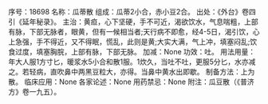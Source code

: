 序号：18698
名称：瓜蒂散
组成：瓜蒂2小合，赤小豆2合。
出处：《外台》卷四引《延年秘录》。
主治：黄疸，心下坚硬，手不可近，渴欲饮水，气息喘粗，上部有脉，下部无脉者，眼黄，但有一候相当者;天行病不即愈，经4-5日，渴引饮，心上急强，手不得近，又不得眠，慌乱，此则是黄;大实大满，气上冲，填塞闷乱;饮食过度，填塞胸脘，上部有脉，下部无脉。
加减：None
功效：吐。
用法用量：年大人服1方寸匕，暖浆水5小合和散1服。1炊久，当吐不吐，更服5分匕，水亦减之。若轻病，直吹鼻中两黑豆粒大，亦得。当鼻中黄水出即歇。
制备方法：上为散。
临床应用：None
各家论述：None
用药禁忌：None
附注：瓜豆散（《普济方》卷一九五）。
